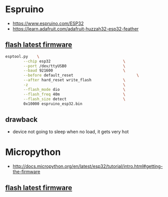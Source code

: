 # Espruino
- https://www.espruino.com/ESP32
- https://learn.adafruit.com/adafruit-huzzah32-esp32-feather

## [flash latest firmware](https://www.espruino.com/binaries/travis/master/espruino_esp32.bin)

```bash
esptool.py    \
        --chip esp32                                \
        --port /dev/ttyUSB0                         \
        --baud 921600                               \
        --before default_reset                            \
        --after hard_reset write_flash              \
        -z                                          \
        --flash_mode dio                            \
        --flash_freq 40m                            \
        --flash_size detect                         \
        0x10000 espruino_esp32.bin
```
## drawback
- device not going to sleep when no load, it gets very hot

# Micropython
- http://docs.micropython.org/en/latest/esp32/tutorial/intro.html#getting-the-firmware

## [flash latest firmware](https://micropython.org/download#esp32)


